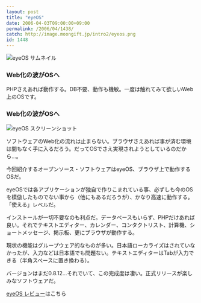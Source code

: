 ```yaml
---
layout: post
title: "eyeOS"
date: 2006-04-03T09:00:00+09:00
permalink: /2006/04/1438/
catch: http://image.moongift.jp/intro2/eyeos.png
id: 1448
---
```

 ![eyeOS サムネイル](http://image.moongift.jp/intro2/eyeos.t.png "eyeOS サムネイル")
  

### Web化の波がOSへ
  
PHPさえあれば動作する。DB不要、動作も機敏。一度は触れてみて欲しいWeb上のOSです。  
<!--more-->  

### Web化の波がOSへ
  

![eyeOS スクリーンショット](http://image.moongift.jp/intro2/eyeos.png "eyeOS スクリーンショット")

  

ソフトウェアのWeb化の流れは止まらない。ブラウザさえあれば事が済む環境は間もなく手に入るだろう。だってOSでさえ実現されようとしているのだから…。

  

今回紹介するオープンソース・ソフトウェアはeyeOS、ブラウザ上で動作するOSだ。

  

eyeOSでは各アプリケーションが独自で作りこまれている事、必ずしも今のOSを模倣したものでない事から（他にもあるだろうが）、かなり高速に動作する。「使える」レベルだ。

  

インストールが一切不要なのも利点だ。データベースもいらず、PHPだけあれば良い。それでテキストエディター、カレンダー、コンタクトリスト、計算機、ショートメッセージ、掲示板、更にブラウザが動作する。

  

現状の機能はグループウェア的なものが多い。日本語ローカライズはされていなかったが、入力などは日本語でも問題ない。テキストエディターはTabが入力できる（半角スペースに置き換わる）。

  

バージョンはまだ0.8.12…それでいて、この完成度は凄い。正式リリースが楽しみなソフトウェアだ。

  

[eyeOS レビュー](http://oss.moongift.jp/review/i-1442.html)はこちら

